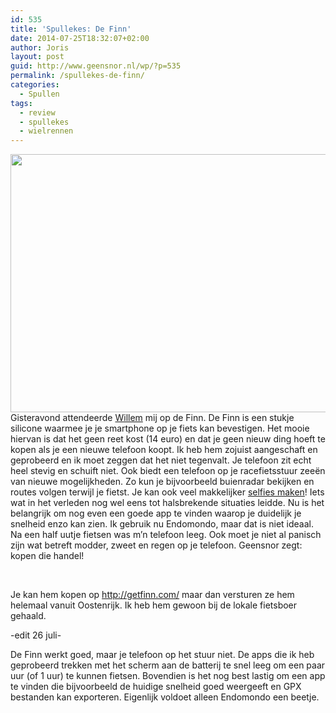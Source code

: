 ```yaml
---
id: 535
title: 'Spullekes: De Finn'
date: 2014-07-25T18:32:07+02:00
author: Joris
layout: post
guid: http://www.geensnor.nl/wp/?p=535
permalink: /spullekes-de-finn/
categories:
  - Spullen
tags:
  - review
  - spullekes
  - wielrennen
---
```

<img class="alignleft" src="http://www.thetimes.co.uk/tto/multimedia/archive/00693/Finn_front__693488c.jpg" alt="" width="620" height="413" />Gisteravond attendeerde <a href="http://willem2k.blogspot.nl/" target="_blank">Willem</a> mij op de Finn. De Finn is een stukje silicone waarmee je je smartphone op je fiets kan bevestigen. Het mooie hiervan is dat het geen reet kost (14 euro) en dat je geen nieuw ding hoeft te kopen als je een nieuwe telefoon koopt. Ik heb hem zojuist aangeschaft en geprobeerd en ik moet zeggen dat het niet tegenvalt. Je telefoon zit echt heel stevig en schuift niet. Ook biedt een telefoon op je racefietsstuur zeeën van nieuwe mogelijkheden. Zo kun je bijvoorbeeld buienradar bekijken en routes volgen terwijl je fietst. Je kan ook veel makkelijker <a href="https://dl.dropboxusercontent.com/u/267751/perm/%20van%20Joris_IMG_4299.JPG" target="_blank">selfies maken</a>! Iets wat in het verleden nog wel eens tot halsbrekende situaties leidde. Nu is het belangrijk om nog even een goede app te vinden waarop je duidelijk je snelheid enzo kan zien. Ik gebruik nu Endomondo, maar dat is niet ideaal. Na een half uutje fietsen was m&#8217;n telefoon leeg. Ook moet je niet al panisch zijn wat betreft modder, zweet en regen op je telefoon. Geensnor zegt: kopen die handel!

&nbsp;

Je kan hem kopen op <a href="http://getfinn.com/" target="_blank">http://getfinn.com/</a> maar dan versturen ze hem helemaal vanuit Oostenrijk. Ik heb hem gewoon bij de lokale fietsboer gehaald.

-edit 26 juli-

De Finn werkt goed, maar je telefoon op het stuur niet. De apps die ik heb geprobeerd trekken met het scherm aan de batterij te snel leeg om een paar uur (of 1 uur) te kunnen fietsen. Bovendien is het nog best lastig om een app te vinden die bijvoorbeeld de huidige snelheid goed weergeeft en GPX bestanden kan exporteren. Eigenlijk voldoet alleen Endomondo een beetje.